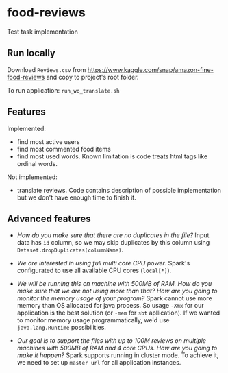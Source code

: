 # food-reviews

Test task implementation

## Run locally

Download `Reviews.csv` from https://www.kaggle.com/snap/amazon-fine-food-reviews and copy to project's root folder.

To run application:
`run_wo_translate.sh`

## Features

Implemented: 
* find most active users
* find most commented food items
* find most used words. Known limitation is code treats html tags like ordinal words.

Not implemented:
* translate reviews. Code contains description of possible implementation but we don't have enough time to finish it.

## Advanced features

- _How do you make sure that there are no duplicates in the file?_
    Input data has `id` column, so we may skip duplicates by this column using `Dataset.dropDuplicates(columnName)`. 

- _We are interested in using full multi core CPU power_. 
    Spark's configurated to use all available CPU cores (`local[*]`).

- _We will be running this on machine with 500MB of RAM. How do you make sure that we are not using more than that? How are you going to monitor the memory usage of your program?_ 
    Spark cannot use more memory than OS allocated for java process. So usage `-Xmx` for our application is the best solution (or `-mem` for `sbt` apllication). 
    If we wanted to monitor memory usage programmatically, we'd use `java.lang.Runtime` possibilities.  

- _Our goal is to support the files with up to 100M reviews on multiple machines with 500MB of RAM and 4 core CPUs. How are you going to make it happen?_
    Spark supports running in cluster mode. To achieve it, we need to set up `master url` for all application instances.
